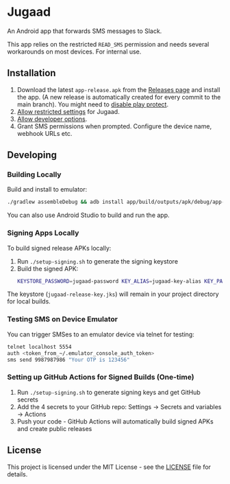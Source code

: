 # Jugaad

An Android app that forwards SMS messages to Slack. 

This app relies on the restricted `READ_SMS` permission and needs several workarounds on most devices. For internal use.

## Installation
1. Download the latest `app-release.apk` from the [Releases page](https://github.com/nilenso/jugaad/releases) and install the app. (A new release is automatically created for every commit to the main branch). You might need to [disable play protect](https://support.google.com/googleplay/answer/2812853?hl=en).
2. [Allow restricted settings](https://support.google.com/android/answer/12623953?hl=en) for Jugaad.
3. [Allow developer options](https://developer.android.com/studio/debug/dev-options).
5. Grant SMS permissions when prompted. Configure the device name, webhook URLs etc.

## Developing

### Building Locally
Build and install to emulator:
```bash
./gradlew assembleDebug && adb install app/build/outputs/apk/debug/app-debug.apk
```

You can also use Android Studio to build and run the app.

### Signing Apps Locally
To build signed release APKs locally:

1. Run `./setup-signing.sh` to generate the signing keystore
2. Build the signed APK:
   ```bash
   KEYSTORE_PASSWORD=jugaad-password KEY_ALIAS=jugaad-key-alias KEY_PASSWORD=jugaad-password ./gradlew assembleRelease
   ```

The keystore (`jugaad-release-key.jks`) will remain in your project directory for local builds.

### Testing SMS on Device Emulator
You can trigger SMSes to an emulator device via telnet for testing:
```bash
telnet localhost 5554
auth <token_from_~/.emulator_console_auth_token>
sms send 9987987986 "Your OTP is 123456"
```

### Setting up GitHub Actions for Signed Builds (One-time)
1. Run `./setup-signing.sh` to generate signing keys and get GitHub secrets
2. Add the 4 secrets to your GitHub repo: Settings → Secrets and variables → Actions
3. Push your code - GitHub Actions will automatically build signed APKs and create public releases

## License

This project is licensed under the MIT License - see the [LICENSE](LICENSE) file for details.
